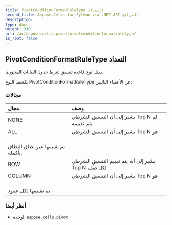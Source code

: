 ```yaml
---
title: PivotConditionFormatRuleType التعداد
second_title: Aspose.Cells for Python via .NET API المراجع
description:
type: docs
weight: 310
url: /ar/aspose.cells.pivot/pivotconditionformatruletype/
is_root: false
---
```

##  PivotConditionFormatRuleType التعداد
يمثل نوع قاعدة تنسيق شرط جدول البيانات المحوري.



يكشف النوع PivotConditionFormatRuleType عن الأعضاء التاليين:

###  مجالات
| مجال| وصف|
| :- | :- |
| NONE | يشير إلى أن التنسيق الشرطي Top N لم يتم تقييمه|
| ALL | يشير إلى أن التنسيق الشرطي Top N هو<br/> تم تقييمها عبر نطاق النطاق بأكمله.|
| ROW | يشير إلى أنه يتم تقييم التنسيق الشرطي Top N لكل صف.|
| COLUMN | يشير إلى أن التنسيق الشرطي Top N هو<br/> تم تقييمها لكل عمود.|



###  أنظر أيضا
* الوحدة [`aspose.cells.pivot`](..)
